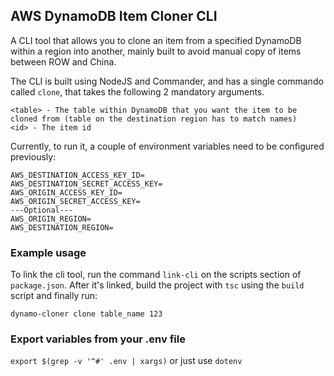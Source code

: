 ## AWS DynamoDB Item Cloner CLI
 
A CLI tool that allows you to clone an item from a specified DynamoDB within a region into another, mainly built to avoid manual copy of items between ROW and China.

The CLI is built using NodeJS and Commander, and has a single commando called `clone`, that takes the following 2 mandatory arguments.

```
<table> - The table within DynamoDB that you want the item to be cloned from (table on the destination region has to match names)
<id> - The item id
```
 
Currently, to run it, a couple of environment variables need to be configured previously:
 
```
AWS_DESTINATION_ACCESS_KEY_ID=
AWS_DESTINATION_SECRET_ACCESS_KEY=
AWS_ORIGIN_ACCESS_KEY_ID=
AWS_ORIGIN_SECRET_ACCESS_KEY=
---Optional---
AWS_ORIGIN_REGION=
AWS_DESTINATION_REGION=
```

### Example usage

To link the cli tool, run the command `link-cli` on the scripts section of `package.json`.
After it's linked, build the project with `tsc` using the `build` script and finally run:

```
dynamo-cloner clone table_name 123
```
 
### Export variables from your .env file
 
`export $(grep -v '^#' .env | xargs)` or just use `dotenv`